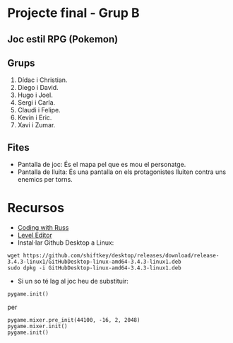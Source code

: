 # Projecte final - Grup B
## Joc estil RPG (Pokemon)

## Grups

1. Dídac i Christian.
2. Diego i David.
3. Hugo i Joel.
4. Sergi i Carla.
5. Claudi i Felipe.
6. Kevin i Eric.
7. Xavi i Zumar.
 

## Fites

- Pantalla de joc: És el mapa pel que es mou el personatge.
- Pantalla de lluita: És una pantalla on els protagonistes lluiten contra uns enemics per torns.


# Recursos

- [Coding with Russ](http://www.codingwithruss.com/)
- [Level Editor](https://www.youtube.com/watch?v=-vQPEfK_GJQ)
- Instal·lar Github Desktop a Linux:

```
wget https://github.com/shiftkey/desktop/releases/download/release-3.4.3-linux1/GitHubDesktop-linux-amd64-3.4.3-linux1.deb
sudo dpkg -i GitHubDesktop-linux-amd64-3.4.3-linux1.deb
```

- Si un so té lag al joc heu de substituir:

```
pygame.init()
```
per

```
pygame.mixer.pre_init(44100, -16, 2, 2048)
pygame.mixer.init()
pygame.init()
```
